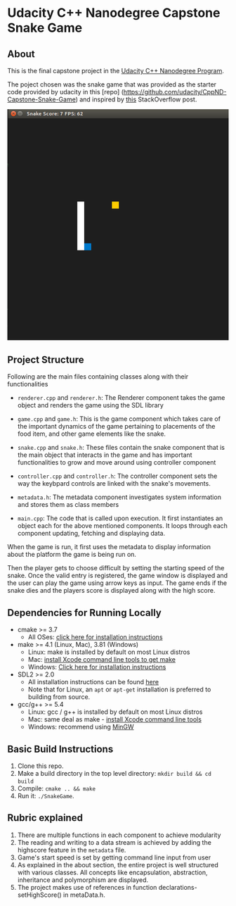 # Udacity C++ Nanodegree Capstone Snake Game

## About

This is the final capstone project in the [Udacity C++ Nanodegree Program](https://www.udacity.com/course/c-plus-plus-nanodegree--nd213). 

The poject chosen was the snake game that was provided as the starter code provided by udacity in this [repo] (https://github.com/udacity/CppND-Capstone-Snake-Game) and inspired by [this](https://codereview.stackexchange.com/questions/212296/snake-game-in-c-with-sdl) StackOverflow post.

<img src="snake_game.gif"/>

## Project Structure
Following are the main files containing classes along with their functionalities

- `renderer.cpp` and `renderer.h`: The Renderer component takes the game object and renders the game using the SDL library

- `game.cpp` and `game.h`: This is the game component which takes care of the important dynamics of the game pertaining to placements of the food item, and other game elements like the snake.

- `snake.cpp` and `snake.h`: These files contain the snake component that is the main object that interacts in the game and has important functionalities to grow and move around using controller component

- `controller.cpp` and `controller.h`: The controller component sets the way the keybpard controls are linked with the snake's movements.

- `metadata.h`: The metadata component investigates system information and stores them as class members

- `main.cpp`: The code that is called upon execution. It first instantiates an object each for the above mentioned components. It loops through each component updating, fetching and displaying data.

When the game is run, it first uses the metadata to display information about the platform the game is being run on.

Then the player gets to choose difficult by setting the starting speed of the snake. Once the valid entry is registered, the game window is displayed and the user can play the game using arrow keys as input. The game ends if the snake dies and the players score is displayed along with the high score.

## Dependencies for Running Locally
* cmake >= 3.7
  * All OSes: [click here for installation instructions](https://cmake.org/install/)
* make >= 4.1 (Linux, Mac), 3.81 (Windows)
  * Linux: make is installed by default on most Linux distros
  * Mac: [install Xcode command line tools to get make](https://developer.apple.com/xcode/features/)
  * Windows: [Click here for installation instructions](http://gnuwin32.sourceforge.net/packages/make.htm)
* SDL2 >= 2.0
  * All installation instructions can be found [here](https://wiki.libsdl.org/Installation)
  * Note that for Linux, an `apt` or `apt-get` installation is preferred to building from source.
* gcc/g++ >= 5.4
  * Linux: gcc / g++ is installed by default on most Linux distros
  * Mac: same deal as make - [install Xcode command line tools](https://developer.apple.com/xcode/features/)
  * Windows: recommend using [MinGW](http://www.mingw.org/)

## Basic Build Instructions

1. Clone this repo.
2. Make a build directory in the top level directory: `mkdir build && cd build`
3. Compile: `cmake .. && make`
4. Run it: `./SnakeGame`.

## Rubric explained

1. There are multiple functions in each component to achieve modularity
2. The reading and writing to a data stream is achieved by adding the highscore feature in the `metadata` file.
3. Game's start speed is set by getting command line input from user
4. As explained in the about section, the entire project is well structured with various classes. All concepts like encapsulation, abstraction, inheritance and polymorphism are displayed.
5. The project makes use of references in function declarations- setHighScore() in metaData.h.